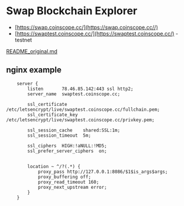 # Swap Blockchain Explorer

 - [https://swap.coinscope.cc/](https://swap.coinscope.cc//)
 - [https://swaptest.coinscope.cc/](https://swaptest.coinscope.cc/) - testnet


[README_original.md](README_original.md)  


## nginx example
```
    server {
        listen       78.46.85.142:443 ssl http2;
        server_name  swaptest.coinscope.cc;

        ssl_certificate      /etc/letsencrypt/live/swaptest.coinscope.cc/fullchain.pem;
        ssl_certificate_key  /etc/letsencrypt/live/swaptest.coinscope.cc/privkey.pem;

        ssl_session_cache    shared:SSL:1m;
        ssl_session_timeout  5m;

        ssl_ciphers  HIGH:!aNULL:!MD5;
        ssl_prefer_server_ciphers  on;


        location ~ ^/?(.*) {
            proxy_pass http://127.0.0.1:8086/$1$is_args$args;
            proxy_buffering off;
            proxy_read_timeout 160;
            proxy_next_upstream error;
        }
    }
```
